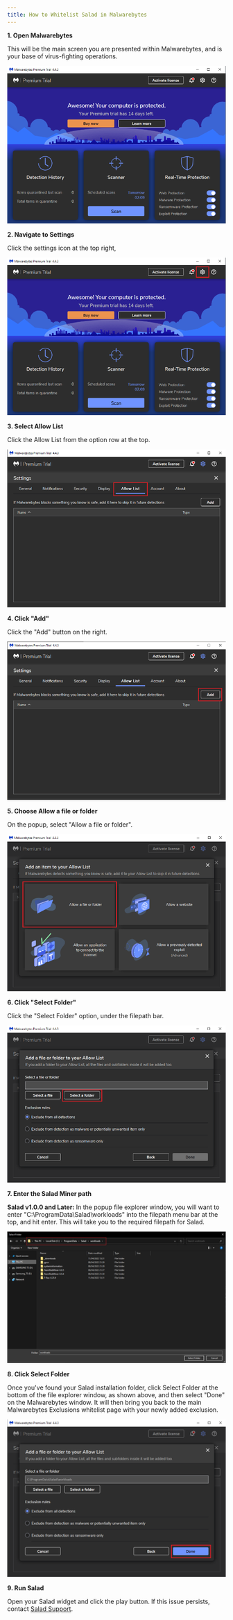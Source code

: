 ```yaml
---
title: How to Whitelist Salad in Malwarebytes
---
```


**1. Open Malwarebytes**

This will be the main screen you are presented within Malwarebytes, and is your base of virus-fighting operations.

![screenshot of malwarebytes](../../../../content/images/troubleshooting/antivirus/how-to-whitelist-salad-in-malwarebytes-1.png)

**2. Navigate to Settings**

Click the settings icon at the top right,

![malwarebytes settings](../../../../content/images/troubleshooting/antivirus/how-to-whitelist-salad-in-malwarebytes-2.png)

**3. Select Allow List**

Click the Allow List from the option row at the top.

![malwarebytes allow page](../../../../content/images/troubleshooting/antivirus/how-to-whitelist-salad-in-malwarebytes-3.png)

**4. Click "Add"**

Click the "Add" button on the right.

![malwarebytes add exclusion](../../../../content/images/troubleshooting/antivirus/how-to-whitelist-salad-in-malwarebytes-4.png)

**5. Choose Allow a file or folder**

On the popup, select "Allow a file or folder".

![malwarebytes option to allow a file or folder](../../../../content/images/troubleshooting/antivirus/how-to-whitelist-salad-in-malwarebytes-5.png)

**6. Click "Select Folder"**

Click the "Select Folder" option, under the filepath bar.

![malwarebytes select folder option](../../../../content/images/troubleshooting/antivirus/how-to-whitelist-salad-in-malwarebytes-6.png)

**7. Enter the Salad Miner path**

**Salad v1.0.0 and Later:** In the popup file explorer window, you will want to enter
"C:\\ProgramData\\Salad\\workloads" into the filepath menu bar at the top, and hit enter. This will take you to the
required filepath for Salad.

![file explorer showing Salad path](../../../../content/images/troubleshooting/antivirus/how-to-whitelist-salad-in-malwarebytes-7.png)

**8. Click Select Folder**

Once you've found your Salad installation folder, click Select Folder at the bottom of the file explorer window, as
shown above, and then select "Done" on the Malwarebytes window. It will then bring you back to the main Malwarebytes
Exclusions whitelist page with your newly added exclusion.

![screenshot showing Done button](../../../../content/images/troubleshooting/antivirus/how-to-whitelist-salad-in-malwarebytes-8.png)

**9. Run Salad**

Open your Salad widget and click the play button. If this issue persists, contact [Salad Support](/contact).
